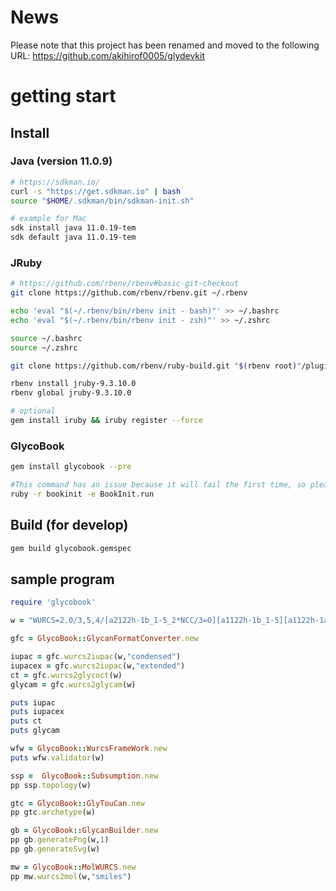 # News
Please note that this project has been renamed and moved to the following URL:
https://github.com/akihirof0005/glydevkit

# getting start

## Install

### Java (version 11.0.9)
```bash
# https://sdkman.io/
curl -s "https://get.sdkman.io" | bash
source "$HOME/.sdkman/bin/sdkman-init.sh"

# example for Mac
sdk install java 11.0.19-tem
sdk default java 11.0.19-tem 
```
### JRuby

```bash
# https://github.com/rbenv/rbenv#basic-git-checkout
git clone https://github.com/rbenv/rbenv.git ~/.rbenv

echo 'eval "$(~/.rbenv/bin/rbenv init - bash)"' >> ~/.bashrc
echo 'eval "$(~/.rbenv/bin/rbenv init - zsh)"' >> ~/.zshrc

source ~/.bashrc
source ~/.zshrc

git clone https://github.com/rbenv/ruby-build.git "$(rbenv root)"/plugins/ruby-build

rbenv install jruby-9.3.10.0
rbenv global jruby-9.3.10.0

# optional
gem install iruby && iruby register --force
```

### GlycoBook
```bash
gem install glycobook --pre

#This command has an issue because it will fail the first time, so please try again. 
ruby -r bookinit -e BookInit.run
```

## Build (for develop)
```bash
gem build glycobook.gemspec
```

## sample program
```ruby
require 'glycobook'

w = "WURCS=2.0/3,5,4/[a2122h-1b_1-5_2*NCC/3=O][a1122h-1b_1-5][a1122h-1a_1-5]/1-1-2-3-3/a4-b1_b4-c1_c3-d1_c6-e1"

gfc = GlycoBook::GlycanFormatConverter.new

iupac = gfc.wurcs2iupac(w,"condensed")
iupacex = gfc.wurcs2iupac(w,"extended")
ct = gfc.wurcs2glycoct(w)
glycam = gfc.wurcs2glycam(w)

puts iupac
puts iupacex
puts ct
puts glycam

wfw = GlycoBook::WurcsFrameWork.new
puts wfw.validator(w)

ssp =  GlycoBook::Subsumption.new
pp ssp.topology(w)

gtc = GlycoBook::GlyTouCan.new
pp gtc.archetype(w)

gb = GlycoBook::GlycanBuilder.new
pp gb.generatePng(w,1)
pp gb.generateSvg(w)

mw = GlycoBook::MolWURCS.new
pp mw.wurcs2mol(w,"smiles")
```
